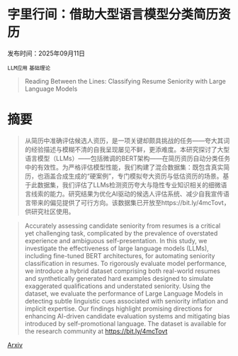 # 字里行间：借助大型语言模型分类简历资历

发布时间：2025年09月11日

`LLM应用` `基础理论`

> Reading Between the Lines: Classifying Resume Seniority with Large Language Models

# 摘要

> 从简历中准确评估候选人资历，是一项关键却颇具挑战的任务——夸大其词的经验描述与模糊不清的自我呈现屡见不鲜，更添难度。本研究探讨了大型语言模型（LLMs）——包括微调的BERT架构——在简历资历自动分类任务中的有效性。为严格评估模型性能，我们构建了混合数据集：既包含真实简历，也涵盖合成生成的“硬案例”，专门模拟夸大资历与低估资历的场景。基于此数据集，我们评估了LLMs检测资历夸大与隐性专业知识相关的细微语言线索的能力。研究结果为优化AI驱动的候选人评估系统、减少自我宣传语言带来的偏见提供了可行方向。该数据集已开放至https://bit.ly/4mcTovt，供研究社区使用。

> Accurately assessing candidate seniority from resumes is a critical yet challenging task, complicated by the prevalence of overstated experience and ambiguous self-presentation. In this study, we investigate the effectiveness of large language models (LLMs), including fine-tuned BERT architectures, for automating seniority classification in resumes. To rigorously evaluate model performance, we introduce a hybrid dataset comprising both real-world resumes and synthetically generated hard examples designed to simulate exaggerated qualifications and understated seniority. Using the dataset, we evaluate the performance of Large Language Models in detecting subtle linguistic cues associated with seniority inflation and implicit expertise. Our findings highlight promising directions for enhancing AI-driven candidate evaluation systems and mitigating bias introduced by self-promotional language. The dataset is available for the research community at https://bit.ly/4mcTovt

[Arxiv](https://arxiv.org/abs/2509.09229)